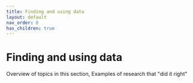 ```yaml
---
title: Finding and using data
layout: default
nav_order: 0
has_children: true
---
```


# Finding and using data

Overview of topics in this section, Examples of research that "did it right"